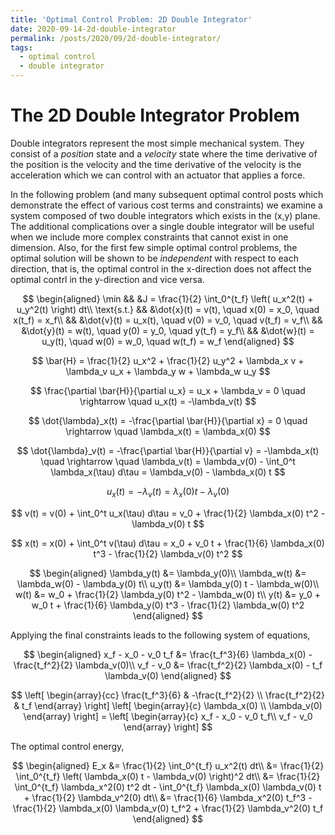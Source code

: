 ```yaml
---
title: 'Optimal Control Problem: 2D Double Integrator'
date: 2020-09-14-2d-double-integrator
permalink: /posts/2020/09/2d-double-integrator/
tags:
  - optimal control
  - double integrator
---
```


# The 2D Double Integrator Problem

Double integrators represent the most simple mechanical system. They consist of a _position_ state and a _velocity_ state where the time derivative of the position is the velocity and the time derivative of the velocity is the acceleration which we can control with an actuator that applies a force.

In the following problem (and many subsequent optimal control posts which demonstrate the effect of various cost terms and constraints) we examine a system composed of two double integrators which exists in the (x,y) plane.
The additional complications over a single double integrator will be useful when we include more complex constraints that cannot exist in one dimension.
Also, for the first few simple optimal control problems, the optimal solution will be shown to be _independent_ with respect to each direction, that is, the optimal control in the x-direction does not affect the optimal contrl in the y-direction and vice versa.

$$
  \begin{aligned}
    \min && &J = \frac{1}{2} \int_0^{t_f} \left( u_x^2(t) + u_y^2(t) \right) dt\\
    \text{s.t.} && &\dot{x}(t) = v(t), \quad x(0) = x_0, \quad x(t_f) = x_f\\
    && &\dot{v}(t) = u_x(t), \quad v(0) = v_0, \quad v(t_f) = v_f\\
    && &\dot{y}(t) = w(t), \quad y(0) = y_0, \quad y(t_f) = y_f\\
    && &\dot{w}(t) = u_y(t), \quad w(0) = w_0, \quad w(t_f) = w_f
  \end{aligned}
$$

$$
  \bar{H} = \frac{1}{2} u_x^2 + \frac{1}{2} u_y^2 + \lambda_x v + \lambda_v u_x + \lambda_y w + \lambda_w u_y
$$

$$
  \frac{\partial \bar{H}}{\partial u_x} = u_x + \lambda_v = 0 \quad \rightarrow \quad u_x(t) = -\lambda_v(t)
$$

$$
  \dot{\lambda}_x(t) = -\frac{\partial \bar{H}}{\partial x} = 0 \quad \rightarrow \quad \lambda_x(t) = \lambda_x(0)
$$

$$
  \dot{\lambda}_v(t) = -\frac{\partial \bar{H}}{\partial v} = -\lambda_x(t) \quad \rightarrow \quad \lambda_v(t) = \lambda_v(0) - \int_0^t \lambda_x(\tau) d\tau = \lambda_v(0) - \lambda_x(0) t
$$

$$
  u_x(t) = -\lambda_v(t) = \lambda_x(0) t - \lambda_v(0)
$$

$$
  v(t) = v(0) + \int_0^t u_x(\tau) d\tau = v_0 + \frac{1}{2} \lambda_x(0) t^2 - \lambda_v(0) t
$$

$$
  x(t) = x(0) + \int_0^t v(\tau) d\tau = x_0 + v_0 t + \frac{1}{6} \lambda_x(0) t^3 - \frac{1}{2} \lambda_v(0) t^2
$$

$$
  \begin{aligned}
    \lambda_y(t) &= \lambda_y(0)\\
    \lambda_w(t) &= \lambda_w(0) - \lambda_y(0) t\\
    u_y(t) &= \lambda_y(0) t - \lambda_w(0)\\
    w(t) &= w_0 + \frac{1}{2} \lambda_y(0) t^2 - \lambda_w(0) t\\
    y(t) &= y_0 + w_0 t + \frac{1}{6} \lambda_y(0) t^3 - \frac{1}{2} \lambda_w(0) t^2
  \end{aligned}
$$

Applying the final constraints leads to the following system of equations,

$$
  \begin{aligned}
    x_f - x_0 - v_0 t_f &= \frac{t_f^3}{6} \lambda_x(0) - \frac{t_f^2}{2} \lambda_v(0)\\
    v_f - v_0 &= \frac{t_f^2}{2} \lambda_x(0) - t_f \lambda_v(0)
  \end{aligned}
$$

$$
  \left[ \begin{array}{cc}
    \frac{t_f^3}{6} & -\frac{t_f^2}{2} \\ \frac{t_f^2}{2} & t_f
  \end{array} \right] \left[ \begin{array}{c}
    \lambda_x(0) \\ \lambda_v(0)
  \end{array} \right] = \left[ \begin{array}{c}
    x_f - x_0 - v_0 t_f\\ v_f - v_0
  \end{array} \right]
$$

The optimal control energy,

$$
  \begin{aligned}
    E_x &= \frac{1}{2} \int_0^{t_f} u_x^2(t) dt\\
    &= \frac{1}{2} \int_0^{t_f} \left( \lambda_x(0) t - \lambda_v(0) \right)^2 dt\\
    &= \frac{1}{2} \int_0^{t_f} \lambda_x^2(0) t^2 dt - \int_0^{t_f} \lambda_x(0) \lambda_v(0) t + \frac{1}{2} \lambda_v^2(0) dt\\
    &= \frac{1}{6} \lambda_x^2(0) t_f^3 - \frac{1}{2} \lambda_x(0) \lambda_v(0) t_f^2 + \frac{1}{2} \lambda_v^2(0) t_f 
  \end{aligned}
$$
